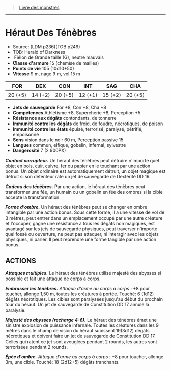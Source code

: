 ﻿> [Livre des monstres](tome_of_beasts_old.md)

---

# Héraut Des Ténèbres

- Source: (LDM p236)(TOB p249)
- TOB: Herald of Darkness
-  Fiélon de Grande taille (G), neutre mauvais
- **Classe d'armure** 15 (chemise de mailles)
- **Points de vie** 105 (10d10+50)
- **Vitesse** 9 m, nage 9 m, vol 15 m

|FOR|DEX|CON|INT|SAG|CHA|
|---|---|---|---|---|---|
|20 (+5)|14 (+2)|20 (+5)|12 (+1)|15 (+2)|20 (+5)|

- **Jets de sauvegarde** For +8, Con +8, Cha +8
- **Compétences** Athlétisme +8, Supercherie +8, Perception +5
- **Résistance aux dégâts** contondants, de tonnerre
- **Immunité contre les dégâts** de froid, de foudre, nécrotiques, de poison
- **Immunité contre les états** épuisé, terrorisé, paralysé, pétrifié, empoisonné
- **Sens** vision dans le noir 60 m, Perception passive 15
- **Langues** commun, elfique, gobelin, infernal, sylvestre
- **Dangerosité** 7 (2 900PX)

**_Contact corrupteur._** Un héraut des ténèbres peut détruire n'importe quel objet en bois, cuir, cuivre, fer ou papier en le touchant par une action bonus. Un objet ordinaire est automatiquement détruit, un objet magique est détruit si son détenteur rate un jet de sauvegarde de Dextérité DD 16.

**_Cadeau des ténèbres._** Par une action, le héraut des ténèbres peut transformer une fée, un humain ou un gobelin en fée des ombres si la cible accepte la transformation.

**_Forme d'ombre._** Un héraut des ténèbres peut se changer en ombre intangible par une action bonus. Sous cette forme, il a une vitesse de vol de 3 mètres, peut entrer dans un emplacement occupé par une autre créature et l'occuper, gagne une résistance à tous les dégâts non magiques, est avantagé sur les
jets de sauvegarde physiques, peut traverser n'importe quel fossé ou ouverture, ne peut pas attaquer, ni interagir avec les objets physiques, ni parler. Il peut reprendre une forme tangible par une action bonus.

## ACTIONS

**_Attaques multiples._** Le héraut des ténèbres utilise majesté des abysses si possible et fait une attaque de corps à corps.

**_Embrasser les ténèbres._** _Attaque d'arme au corps à corps :_ +8 pour toucher, allonge 1,50 m, toutes les créatures à portée. Touché:
6 (1d12) dégâts nécrotiques. Les cibles sont paralysées jusqu'au début du prochain tour du héraut. Un jet de sauvegarde de Constitution DD 17 annule la paralysie.

**_Majesté des abysses (recharge 4-6)._** Le héraut des ténèbres émet une sinistre explosion de puissance infernale. Toutes les créatures dans les 9 mètres dans le champ de vision du héraut subissent 19(3d12) dégâts nécrotiques et doivent faire un jet de sauvegarde de Constitution DD 17. Celles qui ratent ce jet sont aveuglées pendant 2 rounds, les autres sont terrorisées pendant 2 rounds.

**_Épée d'ombre._** _Attaque d'arme au corps à corps :_ +8 pour toucher, allonge 3m, une cible. Touché: 18 (2d12+5) dégâts tranchants.

